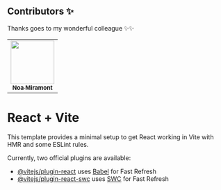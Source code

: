 ## Contributors ✨

Thanks goes to my wonderful colleague ✨✨

<!-- ALL-CONTRIBUTORS-LIST:START - Do not remove or modify this section -->
<!-- prettier-ignore -->
<!-- markdownlint-disable -->
<table>
  <tr>
    <td align="center"><a href="https://github.com/noa-miramont"><img src="https://avatars.githubusercontent.com/noa-miramont?v=4" width="100px;" alt=""/><br /><sub><b>Noa Miramont</b></sub></a><br /></td>
  </tr>
</table>
<!-- ALL-CONTRIBUTORS-LIST:END -->

# React + Vite

This template provides a minimal setup to get React working in Vite with HMR and some ESLint rules.

Currently, two official plugins are available:

- [@vitejs/plugin-react](https://github.com/vitejs/vite-plugin-react/blob/main/packages/plugin-react/README.md) uses [Babel](https://babeljs.io/) for Fast Refresh
- [@vitejs/plugin-react-swc](https://github.com/vitejs/vite-plugin-react-swc) uses [SWC](https://swc.rs/) for Fast Refresh

